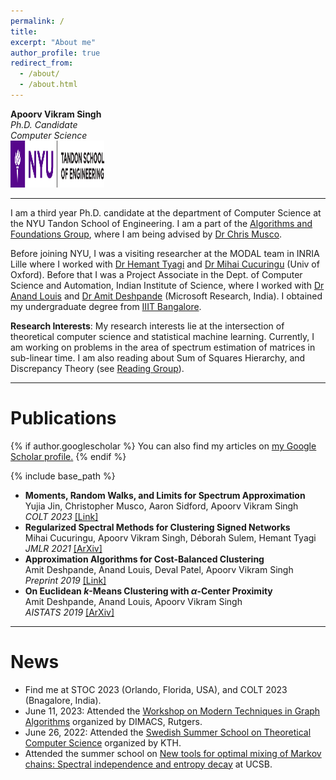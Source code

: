 ```yaml
---
permalink: /
title:
excerpt: "About me"
author_profile: true
redirect_from:
  - /about/
  - /about.html
---
```

**Apoorv Vikram Singh**  
*Ph.D. Candidate*  
*Computer Science*  
<a href="https://engineering.nyu.edu/academics/departments/computer-science-and-engineering"><img src="images/tandon_blue.png" alt="NYU Tandon" width="150" height="75"></a>

---

I am a third year Ph.D. candidate at the department of Computer Science at the NYU Tandon School of Engineering. I am a part of the [Algorithms and Foundations Group](https://wp.nyu.edu/tandonschoolofengineering-algorithms/), where I am being advised by [Dr Chris Musco](https://www.chrismusco.com/).

Before joining NYU, I was a visiting researcher at the MODAL team in INRIA Lille where I worked with [Dr Hemant Tyagi](https://hemant-tyagi.github.io/) and [Dr Mihai Cucuringu](http://www.stats.ox.ac.uk/~cucuring/) (Univ of Oxford). Before that I was a Project Associate in the Dept. of Computer Science and Automation, Indian Institute of Science, where I worked with [Dr Anand Louis](https://www.csa.iisc.ac.in/~anandl/) and [Dr Amit Deshpande](https://www.microsoft.com/en-us/research/people/amitdesh/)  (Microsoft Research, India). I obtained my undergraduate degree from [IIIT Bangalore](https://www.iiitb.ac.in/).


**Research Interests**: My research interests lie at the intersection of theoretical computer science and statistical machine learning. Currently, I am working on problems in the area of spectrum estimation of matrices in sub-linear time. I am also reading about Sum of Squares Hierarchy, and Discrepancy Theory (see [Reading Group](/reading/)).

---

# Publications

{% if author.googlescholar %}
  You can also find my articles on <u><a href="{{author.googlescholar}}">my Google Scholar profile</a>.</u>
{% endif %}

{% include base_path %}
- **Moments, Random Walks, and Limits for Spectrum Approximation**  
Yujia Jin, Christopher Musco, Aaron Sidford, Apoorv Vikram Singh  
*COLT 2023* [[Link]](https://savs95.github.io/rw_sde.pdf)
- **Regularized Spectral Methods for Clustering Signed Networks**  
Mihai Cucuringu, Apoorv Vikram Singh, Déborah Sulem, Hemant Tyagi  
*JMLR 2021* [[ArXiv]](https://arxiv.org/abs/2011.01737)
- **Approximation Algorithms for Cost-Balanced Clustering**  
Amit Deshpande, Anand Louis, Deval Patel, Apoorv Vikram Singh  
*Preprint 2019* [[Link]](/files/min_max_km.pdf)
- **On Euclidean $k$-Means Clustering with $\alpha$-Center Proximity**  
Amit Deshpande, Anand Louis, Apoorv Vikram Singh    
*AISTATS 2019* [[ArXiv]](https://arxiv.org/abs/1804.10827)

---

# News
-  Find me at STOC 2023 (Orlando, Florida, USA), and COLT 2023 (Bnagalore, India).
- June 11, 2023: Attended the [Workshop on  Modern Techniques in  Graph Algorithms](https://sites.google.com/view/dimacswmtga/home?authuser=0) organized by DIMACS, Rutgers.
- June 26, 2022: Attended the [Swedish Summer School on Theoretical Computer Science](https://s3cs.eecs.kth.se) organized by KTH.
- Attended the summer school on [New tools for optimal mixing of Markov chains: Spectral independence and entropy decay](https://sites.cs.ucsb.edu/~vigoda/School/) at UCSB.
